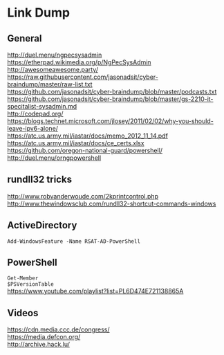 # Link Dump  
  
## General  
http://duel.menu/ngpecsysadmin  
https://etherpad.wikimedia.org/p/NgPecSysAdmin  
http://awesomeawesome.party/  
https://raw.githubusercontent.com/jasonadsit/cyber-braindump/master/raw-list.txt  
https://github.com/jasonadsit/cyber-braindump/blob/master/podcasts.txt  
https://github.com/jasonadsit/cyber-braindump/blob/master/gs-2210-it-specitalist-sysadmin.md  
http://codepad.org/  
https://blogs.technet.microsoft.com/jlosey/2011/02/02/why-you-should-leave-ipv6-alone/  
https://atc.us.army.mil/iastar/docs/memo_2012_11_14.pdf  
https://atc.us.army.mil/iastar/docs/ce_certs.xlsx  
https://github.com/oregon-national-guard/powershell/  
http://duel.menu/orngpowershell  
  
  
## rundll32 tricks  
http://www.robvanderwoude.com/2kprintcontrol.php  
http://www.thewindowsclub.com/rundll32-shortcut-commands-windows  
  
  
## ActiveDirectory  
`Add-WindowsFeature -Name RSAT-AD-PowerShell`  
  
  
## PowerShell  
`Get-Member`  
`$PSVersionTable`  
https://www.youtube.com/playlist?list=PL6D474E721138865A  
  
  
## Videos  
https://cdn.media.ccc.de/congress/  
https://media.defcon.org/  
http://archive.hack.lu/  
